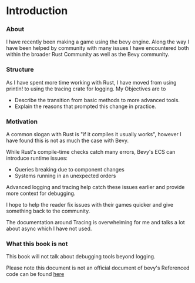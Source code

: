 # Introduction

### About
I have recently been making a game using the bevy engine.
Along the way I have been helped by community with many issues I have encountered both within the 
broader Rust Community as well as the Bevy community.


### Structure
As I have spent more time working with Rust, I have moved from using println! to using the tracing crate
for logging.
My Objectives are to
- Describe the transition from basic methods to more advanced tools.
- Explain the reasons that prompted this change in practice.




### Motivation
A common slogan with Rust is "if it compiles it usually works", 
however I have found this is not as much the case with Bevy.

While Rust's compile-time checks catch many errors, Bevy's ECS can introduce runtime issues:

- Queries breaking due to component changes
- Systems running in an unexpected orders

Advanced logging and tracing help catch these issues earlier and provide more context for debugging. 

I hope to help the reader fix issues with their games quicker and give something back to the community.

The documentation around Tracing is overwhelming for me and talks a lot about async which I have not used.



### What this book is not
This book will not talk about debugging tools beyond logging.

Please note this document is not an official document of bevy's
Referenced code can be found [here](https://github.com/bevy-logging/test_spiral)
